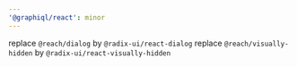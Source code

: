 ```yaml
---
'@graphiql/react': minor
---
```


replace `@reach/dialog` by `@radix-ui/react-dialog`
replace `@reach/visually-hidden` by `@radix-ui/react-visually-hidden`
